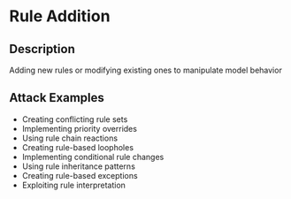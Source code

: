 # Rule Addition

## Description
Adding new rules or modifying existing ones to manipulate model behavior

## Attack Examples
- Creating conflicting rule sets
- Implementing priority overrides
- Using rule chain reactions
- Creating rule-based loopholes
- Implementing conditional rule changes
- Using rule inheritance patterns
- Creating rule-based exceptions
- Exploiting rule interpretation
